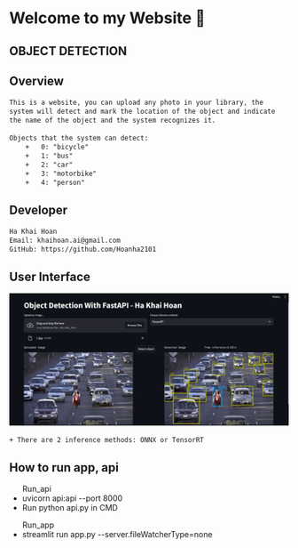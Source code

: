 # **Welcome to my Website 💞**
## **OBJECT DETECTION**

## **Overview**
    This is a website, you can upload any photo in your library, the system will detect and mark the location of the object and indicate the name of the object and the system recognizes it.

    Objects that the system can detect:
        +   0: "bicycle"
        +   1: "bus"
        +   2: "car"
        +   3: "motorbike"
        +   4: "person"

## **Developer**
    Ha Khai Hoan
    Email: khaihoan.ai@gmail.com
    GitHub: https://github.com/Hoanha2101

## **User Interface**
<img src="illustration/UI.png">

    + There are 2 inference methods: ONNX or TensorRT

## **How to run app, api**
<ul>Run_api
	<li>uvicorn api:api --port 8000</li>
    <li>Run python api.py in CMD</li>
</ul>

<ul>Run_app
	<li>streamlit run app.py --server.fileWatcherType=none</li>
</ul>
